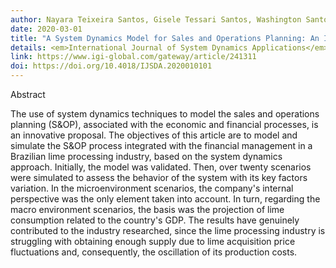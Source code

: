 ```yaml
---
author: Nayara Teixeira Santos, Gisele Tessari Santos, Washington Santos da Silva, Wanyr Romero Ferreira
date: 2020-03-01
title: "A System Dynamics Model for Sales and Operations Planning: An Integrated Analysis for the Lime Industry"
details: <em>International Journal of System Dynamics Applications</em>, 9:1, 1-17
link: https://www.igi-global.com/gateway/article/241311
doi: https://doi.org/10.4018/IJSDA.2020010101
---
```


Abstract

The use of system dynamics techniques to model the sales and operations 
planning (S&OP), associated with the economic and financial processes, is an innovative proposal. The objectives of this article are to model and simulate 
the S&OP process integrated with the financial management in a Brazilian lime processing industry, based on the system dynamics approach. Initially, the model 
was validated. Then, over twenty scenarios were simulated to assess the 
behavior of the system with its key factors variation. In the microenvironment scenarios, the company's internal perspective was the only element taken into account. In turn, regarding the macro environment scenarios, the basis was the projection of lime consumption related to the country's GDP. The results have genuinely contributed to the industry researched, since the lime processing 
industry is struggling with obtaining enough supply due to lime acquisition 
price fluctuations and, consequently, the oscillation of its production costs.
